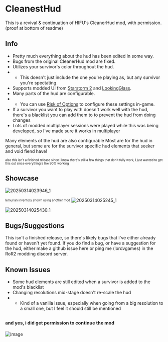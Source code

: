 # CleanestHud

This is a revival & continuation of HIFU's CleanerHud mod, with permission. (proof at bottom of readme)

## Info
- Pretty much everything about the hud has been edited in some way.
- Bugs from the original CleanerHud mod are fixed.
- Utilizes your survivor's color throughout the hud.
- - This doesn't just include the one you're playing as, but any survivor you're spectating.
- Supports modded UI from [Starstorm 2](https://thunderstore.io/package/TeamMoonstorm/Starstorm2/) and [LookingGlass](https://thunderstore.io/package/DropPod/LookingGlass/).
- Many parts of the hud are configurable.
- - You can use [Risk of Options](https://thunderstore.io/package/Rune580/Risk_Of_Options/) to configure these settings in-game.
- If a survivor you want to play with doesn't work well with the hud, there's a blacklist you can add them to to prevent the hud from doing changes
- Lots of modded multiplayer sessions were played while this was being developed, so I've made sure it works in multiplayer

Many elements of the hud are also configurable Most are for the hud in general, but some are for the survivor specific hud elements that seeker and void fiend have!

<sub><sup>also this isn't a finished release since i know there's still a few things that don't fully work, I just wanted to get this out since everything's like 90% working</sup></sub>

## Showcase

![20250314023946_1](https://github.com/user-attachments/assets/94455d18-acc4-4d40-b41e-3a1dd132b7b8)

<sub><sup>lemurian inventory shown using another mod</sup></sub>
![20250314025245_1](https://github.com/user-attachments/assets/76f20eed-24c0-4b2d-a41e-8bb16687ef64)

![20250314025430_1](https://github.com/user-attachments/assets/1e033eb2-0d17-4006-9376-fbc0b6437be1)



## Bugs/Suggestions
This isn't a finished release, so there's likely bugs that I've either already found or haven't yet found. If you do find a bug, or have a suggestion for the hud, either make a github issue here or ping me (lordvgames) in the RoR2 modding discord server.

## Known Issues
- Some hud elements are still edited when a survivor is added to the mod's blacklist
- Changing resolutions mid-stage doesn't re-scale the hud
- - Kind of a vanilla issue, especially when going from a big resolution to a small one, but I feel it should still be mentioned



## <sub><sup>and yes, i did get permission to continue the mod</sup></sub>

![image](https://github.com/user-attachments/assets/131bd210-4f3b-42ea-a0cf-ebf7ae7db98f)
